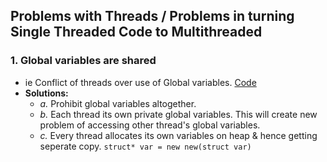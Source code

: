 ## Problems with Threads / Problems in turning Single Threaded Code to Multithreaded
### 1. Global variables are shared
  - ie Conflict of threads over use of Global variables.  [Code](./Code/Global_Variables_are_shared.md)
  - **Solutions:**
    - *a.* Prohibit global variables altogether.
    - *b.* Each thread its own private global variables. This will create new problem of accessing other thread's global variables.
    - *c.* Every thread allocates its own variables on heap & hence getting seperate copy. `struct* var = new new(struct var)`

